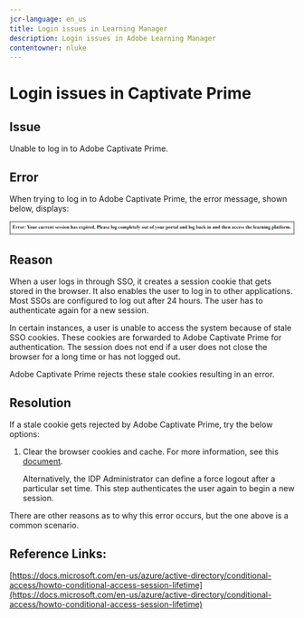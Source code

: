 ```yaml
---
jcr-language: en_us
title: Login issues in Learning Manager
description: Login issues in Adobe Learning Manager
contentowner: nluke
---
```



# Login issues in Captivate Prime

## Issue

Unable to log in to Adobe Captivate Prime. 

## Error

When trying to log in to Adobe Captivate Prime, the error message, shown below, displays:

![](assets/cp-error.png)

## Reason

When a user logs in through SSO, it creates a session cookie that gets stored in the browser. It also enables the user to log in to other applications. Most SSOs are configured to log out after 24 hours. The user has to authenticate again for a new session. 

In certain instances, a user is unable to access the system because of stale SSO cookies. These cookies are forwarded to Adobe Captivate Prime for authentication. The session does not end if a user does not close the browser for a long time or has not logged out.

Adobe Captivate Prime rejects these stale cookies resulting in an error.

## Resolution

If a stale cookie gets rejected by Adobe Captivate Prime, try the below options:

1. Clear the browser cookies and cache. For more information, see this [document](unable-log-in-captivate-prime.md).  

   Alternatively, the IDP Administrator can define a force logout after a particular set time. This step authenticates the user again to begin a new session.

There are other reasons as to why this error occurs, but the one above is a common scenario.

## Reference Links:

[https://docs.microsoft.com/en-us/azure/active-directory/conditional-access/howto-conditional-access-session-lifetime](https://docs.microsoft.com/en-us/azure/active-directory/conditional-access/howto-conditional-access-session-lifetime)
